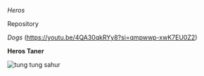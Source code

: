 _Heros_


Repository</h1>

*Dogs*
(https://youtu.be/4QA30qkRYy8?si=qmpwwp-xwK7EU0Z2)


__Heros Taner__

![tung tung sahur](https://media1.tenor.com/m/XPiWs5il8owAAAAC/tung-tungtung-tungtungtung-sahur-tungtungtungsahur-tungtungsahur.gif)

